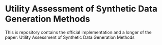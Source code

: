 # Utility Assessment of Synthetic Data Generation Methods
This is repository contains the official implementation and a longer of the paper: Utility Assessment of Synthetic Data Generation Methods
